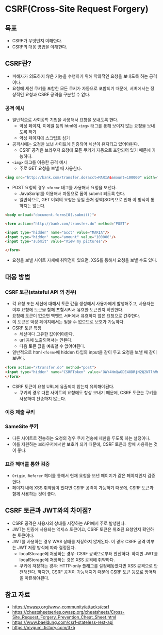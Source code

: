 # CSRF(Cross-Site Request Forgery)

## 목표

- CSRF가 무엇인지 이해한다.
- CSRF의 대응 방법을 이해한다.

## CSRF란?

- 피해자가 의도하지 않은 기능을 수행하기 위해 악의적인 요청을 보내도록 하는 공격이다.
- 요청에 세션 쿠키를 포함한 모든 쿠키가 자동으로 포함되기 때문에, 서버에서는 정상적인 요청과 CSRF 공격을 구분할 수 없다.

### 공격 예시

- 일반적으로 사회공학 기법을 사용해서 요청을 보내도록 한다.
	- 악성 페이지, 이메일 등의 html에 `<img>` 태그를 통해 보이지 않는 요청을 보내도록 하기
	- 악성 페이지에 스크립트 심기
- 공격시에는 요청을 보낸 사이트에 인증되어 세션이 유지되고 있어야된다.
	- CSRF 공격은 브라우저 요청에 모든 쿠키가 자동으로 포함되어 있기 때문에 가능하다.
- `<img>` 태그를 이용한 공격 예시
	- 주로 GET 요청을 보낼 때 사용한다.

```html
<img src="http://bank.com/transfer.do?acct=MARIA&amount=100000" width="0" height="0" border="0">
```

- POST 요청의 경우 `<form>` 태그를 사용해서 요청을 보낸다.
	- JavaScript를 이용해서 자동으로 폼이 submit 되도록 한다.
	- 일반적으로, GET 이외의 요청은 동일 출처 정책(SOP)으로 인해 이 방식이 통하지는 않는다.

```html
<body onload="document.forms[0].submit()">

<form action="http://bank.com/transfer.do" method="POST">

<input type="hidden" name="acct" value="MARIA"/>
<input type="hidden" name="amount" value="100000"/>
<input type="submit" value="View my pictures"/>

</form>
```

- 요청을 보낼 사이트 자체에 취약점이 있으면, XSS를 통해서 요청을 보낼 수도 있다.

## 대응 방법

### CSRF 토큰(stateful API 의 경우)

- 각 요청 또는 세션에 대해서 토큰 값을 생성해서 사용자에게 발행해주고, 사용자는 이후 요청에 토큰을 함께 포함시켜서 유효한 토큰인지 확인한다.
- 요청에 토큰이 없으면 백엔드 서버에서 유효하지 않은 요청으로 간주한다.
- 이 토큰은 악성 페이지에서는 얻을 수 없으므로 보호가 가능하다.
- CSRF 토큰 특징
	- 세션마다 고유한 값이어야한다.
	- url 등에 노출되어서는 안된다.
	- 다음 토큰 값을 예측할 수 없어야된다.
- 일반적으로 html `<form>`에 hidden 타입의 input을 같이 두고 요청을 보낼 때 같이보낸다.

```html
<form action="/transfer.do" method="post"> 
<input type="hidden" name="CSRFToken" value="OWY4NmQwODE4ODRjN2Q2NTlhMmZlYWEwYzU1YWQwMTVhM2JmNGYxYjJiMGI4MjJjZDE1ZDZMGYwMGEwOA=="> [...] 
</form>
```

- CSRF 토큰이 요청 URL에 유출되지 않는지 유의해야된다.
	- 쿠키의 경우 다른 사이트의 요청에도 항상 보내기 때문에, CSRF 토큰는 쿠키를 사용하여 전송하지 않는다.

### 이중 제출 쿠키



### SameSite 쿠키

- 다른 사이트로 전송하는 요청의 경우 쿠키 전송에 제한을 두도록 하는 설정이다.
- 이를 지원하는 브라우저에서만 보호가 되기 때문에, CSRF 토큰과 함께 사용하는 것이 좋다.

### 표준 헤더를 통한 검증

- `Origin`, `Referer` 헤더를 통해서 현재 요청을 보낸 페이지가 같은 페이지인지 검증한다.
- 페이지 내에 XSS 취약점이 있다면 CSRF 공격이 가능하기 때문에, CSRF 토큰과 함께 사용하는 것이 좋다.

## CSRF 토큰과 JWT와의 차이점?

- CSRF 공격은 사용자의 상태를 저장하는 API에서 주로 발생한다.
- JWT는 인증에 사용되는 액세스 토큰이고, CSRF 토큰은 위조된 요청인지 확인하는 토큰이다.
- JWT를 사용하는 경우 WAS 상태를 저장하지 않게된다. 이 경우 CSRF 공격 여부는 JWT 저장 방식에 따라 결정된다.
	- localStorage에 저장하는 경우: CSRF 공격으로부터 안전하다. 하지만 JWT를 localStorage에 저장하는 것은 XSS 공격에 취약하다.
	- 쿠키에 저장하는 경우: HTTP-only 플래그를 설정해놓았다면 XSS 공격으로 안전해진다. 하지만, CSRF 공격이 가능해지기 때문에 CSRF 토큰 등으로 방어책을 마련해야된다.


## 참고 자료

- https://owasp.org/www-community/attacks/csrf
- https://cheatsheetseries.owasp.org/cheatsheets/Cross-Site_Request_Forgery_Prevention_Cheat_Sheet.html
- https://www.baeldung.com/csrf-stateless-rest-api
- https://mygumi.tistory.com/375